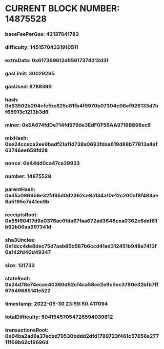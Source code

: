 # CURRENT BLOCK NUMBER: 14875528

### baseFeePerGas: 42137641783
### difficulty: 14515704331910511
### extraData: 0x617369612d65617374312d31
### gasLimit: 30029295
### gasUsed: 8788396
### hash: 0x93502b204cfcfbe825c81fb4f9970b07304c06ef926133d7bf68913c1213b3d6
### miner: 0xEA674fdDe714fd979de3EdF0F56AA9716B898ec8
### mixHash: 0xe24cceca2ee9badf21a11d738a0693fdaa619d88b77813a4af63746ee659fd28
### nonce: 0x44dd0ca47ca39933
### number: 14875528
### parentHash: 0xd5a086956e32fd95d0d2362ce8a134a10e12c200af8f483ae6a5195e7a41ee9b
### receiptsRoot: 0x55f60417d9e0376ac0fda67faa672ad3648cea0362c6def61b92b00aa997341d
### sha3Uncles: 0x1dcc4de8dec75d7aab85b567b6ccd41ad312451b948a7413f0a142fd40d49347
### size: 131733
### stateRoot: 0x24d78e74ecae40360d62cf4ca58ee2e9c5ec3780e32bfb7ff67649685141e522
### timestamp: 2022-05-30 23:59:50.417094
### totalDifficulty: 50415457054726594039812
### transactionsRoot: 0x04ba2ad6a37ecbd79530bddd2dfd1799723f461c57656a27711f69b62c19696d
